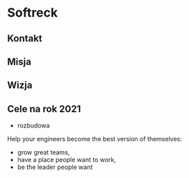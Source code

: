 # Softreck

## Kontakt

## Misja 

## Wizja

## Cele na rok 2021
+ rozbudowa 

Help your engineers become the best version of themselves:

+ grow great teams, 
+ have a place people want to work,
+ be the leader people want 

